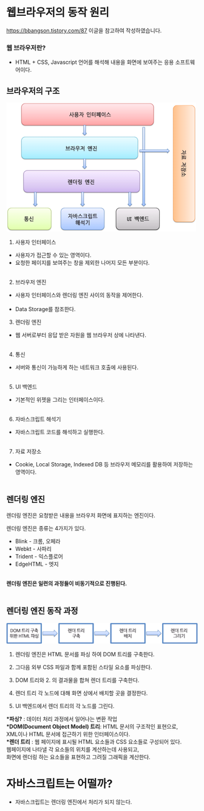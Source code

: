 # 웹브라우저의 동작 원리

https://bbangson.tistory.com/87
이글을 참고하여 작성하였습니다.

### 웹 브라우저란?

- HTML + CSS, Javascript 언어를 해석해 내용을 화면에 보여주는 응용 소프트웨어이다.

## 브라우저의 구조

![asfd](../image/웹브라우저구조.png)

1. 사용자 인터페이스

- 사용자가 접근할 수 있는 영역이다.
- 요청한 페이지를 보여주는 창을 제외한 나머지 모든 부분이다.<br><br>

2. 브라우저 엔진

- 사용자 인터페이스와 렌더링 엔진 사이의 동작을 제어한다.<br><br>
- Data Storage를 참조한다.

3. 렌더링 엔진

- 웹 서버로부터 응답 받은 자원을 웹 브라우저 상에 나타낸다.<br><br>

4. 통신

- 서버와 통신이 가능하게 하는 네트워크 호출에 사용된다.<br><br>

5. UI 백엔드

- 기본적인 위젯을 그리는 인터페이스이다.<br><br>

6. 자바스크립트 해석기

- 자바스크립트 코드를 해석하고 실행한다.<br><br>

7. 자료 저장소

- Cookie, Local Storage, Indexed DB 등 브라우저 메모리를 활용하여 저장하는 영역이다.<br><br>

## 렌더링 엔진

렌더링 엔진은 요청받은 내용을 브라우저 화면에 표지하는 엔진이다.

렌더링 엔진은 종류는 4가지가 있다.

- Blink - 크롬, 오페라
- Webkt - 사파리
- Trident - 익스플로어
- EdgeHTML - 엣지<br><br>

**렌더링 엔진은 일련의 과정들이 비동기적으로 진행된다.**<br><br>

## 렌더링 엔진 동작 과정

![asfd](../image/렌더링엔진동작과정.png)

1. 렌더링 엔진은 HTML 문서를 파싱 하여 DOM 트리를 구축한다.

2. 그다음 외부 CSS 파일과 함께 포함된 스타일 요소를 파싱한다.

3. DOM 트리와 2. 의 결과물을 합쳐 렌더 트리를 구축한다.

4. 렌더 트리 각 노드에 대해 화면 상에서 배치할 곳을 결정한다.

5. UI 백엔드에서 렌더 트리의 각 노드를 그린다.

**\*파싱?** : 데이터 처리 과정에서 일어나는 변환 작업 <br>
**\*DOM(Document Object Model) 트리**: HTML 문서의 구조적인 표현으로, <br>
XML이나 HTML 문서에 접근하기 위한 인터페이스이다. <br>
**\*렌더 트리** : 웹 페이지에 표시될 HTML 요소들과 CSS 요소들로 구성되어 있다. <br>
웹페이지에 나타낼 각 요소들의 위치를 계산하는데 사용되고, <br>
화면에 렌더링 하는 요소들을 표현하고 그려질 그래픽을 계산한다.

# 자바스크립트는 어떨까?

- 자바스크립트는 렌더링 엔진에서 처리가 되지 않는다.

